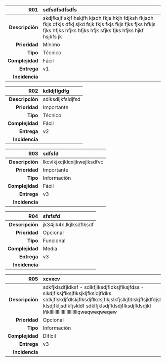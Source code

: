| **R01**     | **sdfsdfsdfsdfs**   |
| --------------: | :----------- |
| **Descripción** | skdjfksjf skjf hskjfh kjsdh fkjs hkjh fdjksh fkjsdh fkjs dfkjs dfkj sjkd fsjk fkjs fkjs fkjs fjks fjks hfkjs fjks hfjks hfjks hfjks hfjk sfjks fjks hfjks hjkf hsjkfs jk     |
| **Prioridad**   | Mínimo   |
| **Tipo**        | Técnico        |
| **Complejidad** | Fácil |
| **Entrega**     | v1     |
| **Incidencia**  |   |

[]()

| **R02**     | **kdldjflgdfg**   |
| --------------: | :----------- |
| **Descripción** | sdlksdljkfsldjfsd     |
| **Prioridad**   | Importante   |
| **Tipo**        | Técnico        |
| **Complejidad** | Fácil |
| **Entrega**     | v2     |
| **Incidencia**  |   |

[]()

| **R03**     | **sdfsfd**   |
| --------------: | :----------- |
| **Descripción** | lkcvlkjxcjklcxljkwejlksdfvc     |
| **Prioridad**   | Importante   |
| **Tipo**        | Información        |
| **Complejidad** | Fácil |
| **Entrega**     | v3     |
| **Incidencia**  |   |

[]()

| **R04**     | **sfsfsfd**   |
| --------------: | :----------- |
| **Descripción** | jk34jlk4n,lkjlksdflksdf     |
| **Prioridad**   | Opcional   |
| **Tipo**        | Funcional        |
| **Complejidad** | Media |
| **Entrega**     | v3     |
| **Incidencia**  |   |

[]()

| **R05**     | **xcvxcv**   |
| --------------: | :----------- |
| **Descripción** | sdkfjklsdfjldksf - sdlkfjlksdjfldksjflksjfdss - slkdjflksjflksjflksjkljfksldjfldks sldkjflskdjfdlskjflksdjflkdsjflkjslkfjslkjfdlskjflsjklfdjslkjlskjdflks klsdjfkljsdlkfjskldf sdklfjklsdjfklsdjflksdjfklsdjkl lñklllllllllllllllllllllllqweqweqweqew     |
| **Prioridad**   | Opcional   |
| **Tipo**        | Información        |
| **Complejidad** | Difícil |
| **Entrega**     | v3     |
| **Incidencia**  |   |

[]()

